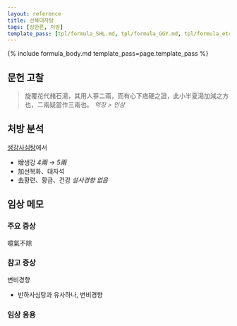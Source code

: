 ```yaml
---
layout: reference
title: 선복대자탕
tags: [상한론, 처방]
template_pass: [tpl/formula_SHL.md, tpl/formula_GGY.md, tpl/formula_etc.md]
---
```



{% include formula_body.md template_pass=page.template_pass %}

## 문헌 고찰

> 旋覆花代赭石湯，其用人蔘二兩，而有心下痞硬之證，此小半夏湯加減之方也，二兩疑當作三兩也。 _약징 > 인삼_

## 처방 분석

[생강사심탕]({{site.formulaurl}}/생강사심탕)에서
* 增생강 _4兩 → 5兩_
* 加선복화、대자석
* 去황련、황금、건강 _설사경향 없음_

## 임상 메모

### 주요 증상

噫氣不除

### 참고 증상

변비경향
* 반하사심탕과 유사하나, 변비경향

### 임상 응용
